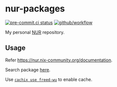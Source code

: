 # nur-packages

[![pre-commit.ci status](https://results.pre-commit.ci/badge/github/Freed-Wu/nur-packages/main.svg)](https://results.pre-commit.ci/latest/github/Freed-Wu/nur-packages/main)
[![github/workflow](https://github.com/Freed-Wu/nur-packages/actions/workflows/main.yml/badge.svg)](https://github.com/Freed-Wu/nur-packages/actions)

My personal [NUR](https://github.com/nix-community/NUR) repository.

## Usage

Refer <https://nur.nix-community.org/documentation>.

Search package [here](https://nur.nix-community.org/repos/freed-wu).

Use [`cachix use freed-wu`](https://app.cachix.org/cache/freed-wu) to enable
cache.
